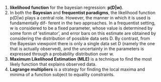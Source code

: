 1. **likelihood function** for the bayesian regression: **p(D|w)**.
2. In both the **Bayesian** and **frequentist paradigms**, the likelihood function p(D|w) plays a central role. However, the manner in which it is used is fundamentally dif- ferent in the two approaches. In a frequentist setting, w is considered to be a fixed parameter, whose value is determined by some form of ‘estimator’, and error bars on this estimate are obtained by considering the distribution of possible data sets D. By contrast, from the Bayesian viewpoint there is only a single data set D (namely the one that is actually observed), and the uncertainty in the parameters is expressed through a probability distribution over w.
3. **Maximum Likelihood Estimation (MLE)** is a technique to find the most likely function that explains observed data.
4. **Lagrange multipliers** is a strategy for finding the local maxima and minima of a function subject to equality constraints.
